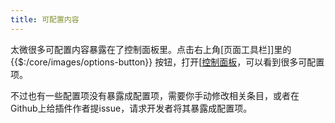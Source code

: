 ```yaml
---
title: 可配置内容
---
```


太微很多可配置内容暴露在了控制面板里。点击右上角[页面工具栏]]里的 {{$:/core/images/options-button}} 按钮，打开[[控制面板]($:/ControlPanel)，可以看到很多可配置项。

不过也有一些配置项没有暴露成配置项，需要你手动修改相关条目，或者在Github上给插件作者提issue，请求开发者将其暴露成配置项。
